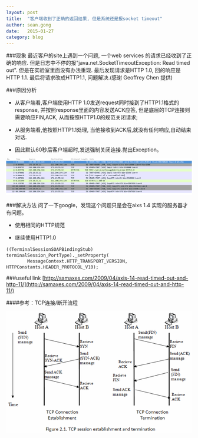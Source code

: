 ```yaml
---
layout: post
title:  "客户端收到了正确的返回结果, 但是系统还是报socket timeout"
author: sean.gong
date:   2015-01-27
category: blog
---
```


###现象
最近客户的site上遇到一个问题, 一个web  services 的请求已经收到了正确的响应. 但是日志中不停的报"java.net.SocketTimeoutException: Read timed out". 但是在实验室里面没有办法重现. 最后发现请求是HTTP 1.0, 回的响应是HTTP 1.1. 最后将请求改成HTTP1.1, 问题解决.(感谢 Geoffrey Chen 提供)

###原因分析
- 从客户端看,客户端使用HTTP 1.0发送request同时接到了HTTP1.1格式的response, 并按照response里面的内容发送ACK应答, 但是底层的TCP连接则需要响应FIN,ACK, 从而按照HTTP1.0的规范关闭请求;

- 从服务端看,他按照HTTP1.1处理, 当他接收到ACK后,就没有任何响应,自动结束对话. 

- 因此默认60秒后客户端超时,发送强制关闭连接.抛出Exception。

![tcpdump](/attachments/201501/http10-11_mix_issue.png)
	
###解决方法
问了一下google，发现这个问题只是会在aixs 1.4 实现的服务器才有问题。

- 使用相同的HTTP规范

- 继续使用HTTP1.0

```
((TerminalSessionSOAPBindingStub) terminalSession_PortType)._setProperty(
        MessageContext.HTTP_TRANSPORT_VERSION, HTTPConstants.HEADER_PROTOCOL_V10);
```

###useful link
[http://samaxes.com/2009/04/axis-14-read-timed-out-and-http-11/](http://samaxes.com/2009/04/axis-14-read-timed-out-and-http-11/)


####参考：TCP连接/断开流程

![tcp_connect](/attachments/201501/tcp_connect.gif)

